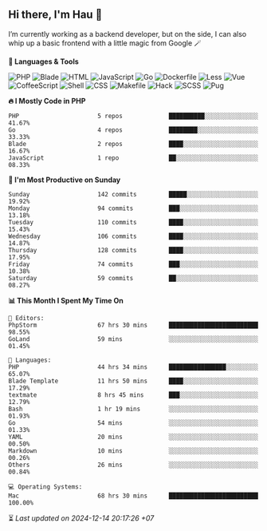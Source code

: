 ## Hi there, I'm Hau 👋
I’m currently working as a backend developer, but on the side, I can also whip up a basic frontend with a little magic from Google 🪄

<!--START_SECTION:readme-stats-->
**💬 Languages & Tools**

![PHP](https://img.shields.io/badge/PHP-56.05%25-4F5D95?&logo=PHP&labelColor=151b23)
![Blade](https://img.shields.io/badge/Blade-36.58%25-f7523f?&logo=Blade&labelColor=151b23)
![HTML](https://img.shields.io/badge/HTML-05.16%25-e34c26?&logo=HTML&labelColor=151b23)
![JavaScript](https://img.shields.io/badge/JavaScript-00.82%25-f1e05a?&logo=JavaScript&labelColor=151b23)
![Go](https://img.shields.io/badge/Go-00.61%25-00ADD8?&logo=Go&labelColor=151b23)
![Dockerfile](https://img.shields.io/badge/Dockerfile-00.29%25-384d54?&logo=Dockerfile&labelColor=151b23)
![Less](https://img.shields.io/badge/Less-00.12%25-1d365d?&logo=Less&labelColor=151b23)
![Vue](https://img.shields.io/badge/Vue-00.11%25-41b883?&logo=Vue&labelColor=151b23)
![CoffeeScript](https://img.shields.io/badge/CoffeeScript-00.11%25-244776?&logo=CoffeeScript&labelColor=151b23)
![Shell](https://img.shields.io/badge/Shell-00.10%25-89e051?&logo=Shell&labelColor=151b23)
![CSS](https://img.shields.io/badge/CSS-00.03%25-663399?&logo=CSS&labelColor=151b23)
![Makefile](https://img.shields.io/badge/Makefile-00.01%25-427819?&logo=Makefile&labelColor=151b23)
![Hack](https://img.shields.io/badge/Hack-00.01%25-878787?&logo=Hack&labelColor=151b23)
![SCSS](https://img.shields.io/badge/SCSS-00.00%25-c6538c?&logo=SCSS&labelColor=151b23)
![Pug](https://img.shields.io/badge/Pug-00.00%25-a86454?&logo=Pug&labelColor=151b23)


**🔥 I Mostly Code in PHP**

```text
PHP                      5 repos             ██████████░░░░░░░░░░░░░░░   41.67%
Go                       4 repos             ████████░░░░░░░░░░░░░░░░░   33.33%
Blade                    2 repos             ████░░░░░░░░░░░░░░░░░░░░░   16.67%
JavaScript               1 repo              ██░░░░░░░░░░░░░░░░░░░░░░░   08.33%
```

**📅 I'm Most Productive on Sunday**

```text
Sunday                   142 commits         █████░░░░░░░░░░░░░░░░░░░░   19.92%
Monday                   94 commits          ███░░░░░░░░░░░░░░░░░░░░░░   13.18%
Tuesday                  110 commits         ████░░░░░░░░░░░░░░░░░░░░░   15.43%
Wednesday                106 commits         ████░░░░░░░░░░░░░░░░░░░░░   14.87%
Thursday                 128 commits         ████░░░░░░░░░░░░░░░░░░░░░   17.95%
Friday                   74 commits          ███░░░░░░░░░░░░░░░░░░░░░░   10.38%
Saturday                 59 commits          ██░░░░░░░░░░░░░░░░░░░░░░░   08.27%
```

**📊 This Month I Spent My Time On**

```text
📝 Editors:
PhpStorm                 67 hrs 30 mins      █████████████████████████   98.55%
GoLand                   59 mins             ░░░░░░░░░░░░░░░░░░░░░░░░░   01.45%

💬 Languages:
PHP                      44 hrs 34 mins      ████████████████░░░░░░░░░   65.07%
Blade Template           11 hrs 50 mins      ████░░░░░░░░░░░░░░░░░░░░░   17.29%
textmate                 8 hrs 45 mins       ███░░░░░░░░░░░░░░░░░░░░░░   12.79%
Bash                     1 hr 19 mins        ░░░░░░░░░░░░░░░░░░░░░░░░░   01.93%
Go                       54 mins             ░░░░░░░░░░░░░░░░░░░░░░░░░   01.33%
YAML                     20 mins             ░░░░░░░░░░░░░░░░░░░░░░░░░   00.50%
Markdown                 10 mins             ░░░░░░░░░░░░░░░░░░░░░░░░░   00.26%
Others                   26 mins             ░░░░░░░░░░░░░░░░░░░░░░░░░   00.84%

💻 Operating Systems:
Mac                      68 hrs 30 mins      █████████████████████████   100.00%
```



⏳ *Last updated on 2024-12-14 20:17:26 +07*
<!--END_SECTION:readme-stats-->
